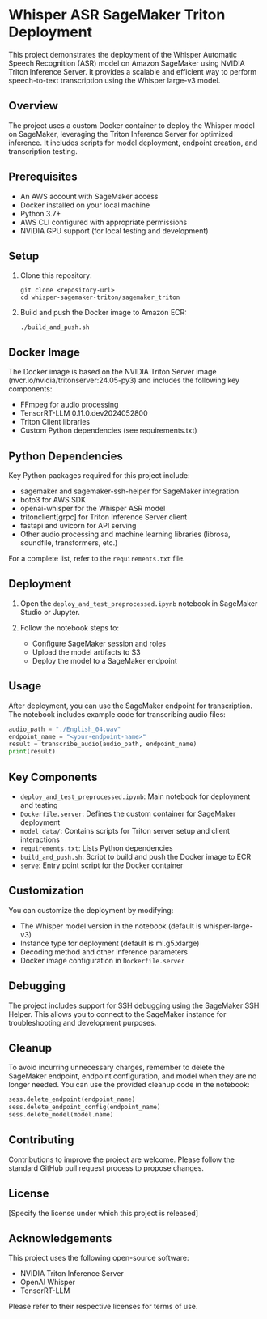 # Whisper ASR SageMaker Triton Deployment

This project demonstrates the deployment of the Whisper Automatic Speech Recognition (ASR) model on Amazon SageMaker using NVIDIA Triton Inference Server. It provides a scalable and efficient way to perform speech-to-text transcription using the Whisper large-v3 model.

## Overview

The project uses a custom Docker container to deploy the Whisper model on SageMaker, leveraging the Triton Inference Server for optimized inference. It includes scripts for model deployment, endpoint creation, and transcription testing.

## Prerequisites

- An AWS account with SageMaker access
- Docker installed on your local machine
- Python 3.7+
- AWS CLI configured with appropriate permissions
- NVIDIA GPU support (for local testing and development)

## Setup

1. Clone this repository:
   ```
   git clone <repository-url>
   cd whisper-sagemaker-triton/sagemaker_triton
   ```

2. Build and push the Docker image to Amazon ECR:
   ```
   ./build_and_push.sh
   ```

## Docker Image

The Docker image is based on the NVIDIA Triton Server image (nvcr.io/nvidia/tritonserver:24.05-py3) and includes the following key components:

- FFmpeg for audio processing
- TensorRT-LLM 0.11.0.dev2024052800
- Triton Client libraries
- Custom Python dependencies (see requirements.txt)

## Python Dependencies

Key Python packages required for this project include:

- sagemaker and sagemaker-ssh-helper for SageMaker integration
- boto3 for AWS SDK
- openai-whisper for the Whisper ASR model
- tritonclient[grpc] for Triton Inference Server client
- fastapi and uvicorn for API serving
- Other audio processing and machine learning libraries (librosa, soundfile, transformers, etc.)

For a complete list, refer to the `requirements.txt` file.

## Deployment

1. Open the `deploy_and_test_preprocessed.ipynb` notebook in SageMaker Studio or Jupyter.

2. Follow the notebook steps to:
   - Configure SageMaker session and roles
   - Upload the model artifacts to S3
   - Deploy the model to a SageMaker endpoint

## Usage

After deployment, you can use the SageMaker endpoint for transcription. The notebook includes example code for transcribing audio files:

```python
audio_path = "./English_04.wav"
endpoint_name = "<your-endpoint-name>"
result = transcribe_audio(audio_path, endpoint_name)
print(result)
```

## Key Components

- `deploy_and_test_preprocessed.ipynb`: Main notebook for deployment and testing
- `Dockerfile.server`: Defines the custom container for SageMaker deployment
- `model_data/`: Contains scripts for Triton server setup and client interactions
- `requirements.txt`: Lists Python dependencies
- `build_and_push.sh`: Script to build and push the Docker image to ECR
- `serve`: Entry point script for the Docker container

## Customization

You can customize the deployment by modifying:
- The Whisper model version in the notebook (default is whisper-large-v3)
- Instance type for deployment (default is ml.g5.xlarge)
- Decoding method and other inference parameters
- Docker image configuration in `Dockerfile.server`

## Debugging

The project includes support for SSH debugging using the SageMaker SSH Helper. This allows you to connect to the SageMaker instance for troubleshooting and development purposes.

## Cleanup

To avoid incurring unnecessary charges, remember to delete the SageMaker endpoint, endpoint configuration, and model when they are no longer needed. You can use the provided cleanup code in the notebook:

```python
sess.delete_endpoint(endpoint_name)
sess.delete_endpoint_config(endpoint_name)
sess.delete_model(model.name)
```

## Contributing

Contributions to improve the project are welcome. Please follow the standard GitHub pull request process to propose changes.

## License

[Specify the license under which this project is released]

## Acknowledgements

This project uses the following open-source software:
- NVIDIA Triton Inference Server
- OpenAI Whisper
- TensorRT-LLM

Please refer to their respective licenses for terms of use.
